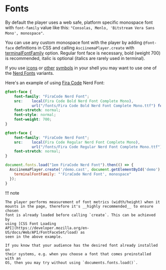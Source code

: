 # Fonts

By default the player uses a web safe, platform specific monospace font with
`font-family` value like this: `"Consolas, Menlo, 'Bitstream Vera Sans Mono',
monospace"`.

You can use any custom monospace font with the player by adding `@font-face`
definitions in CSS and calling `AsciinemaPlayer.create` with
[terminalFontFamily](../options/#terminalfontfamily) option. Regular font face
is necessary, bold (weight 700) is recommended, italic is optional (italics are
rarely used in terminal).

If you use [icons](https://fontawesome.com/) or
[other](https://github.com/powerline/powerline)
[symbols](https://github.com/romkatv/powerlevel10k) in your shell you may want
to use one of the [Nerd Fonts](https://www.nerdfonts.com/) variants.

Here's an example of using [Fira Code](https://github.com/tonsky/FiraCode) Nerd
Font:

```css title="app.css"
@font-face {
    font-family: "FiraCode Nerd Font";
    src:    local(Fira Code Bold Nerd Font Complete Mono),
            url("/fonts/Fira Code Bold Nerd Font Complete Mono.ttf") format("truetype");
    font-stretch: normal;
    font-style: normal;
    font-weight: 700;
}

@font-face {
    font-family: "FiraCode Nerd Font";
    src:    local(Fira Code Regular Nerd Font Complete Mono),
            url("/fonts/Fira Code Regular Nerd Font Complete Mono.ttf") format("truetype");
    font-stretch: normal;
}
```

```javascript title="app.js"
document.fonts.load("1em FiraCode Nerd Font").then(() => {
  AsciinemaPlayer.create('/demo.cast', document.getElementById('demo'), {
    terminalFontFamily: "'FiraCode Nerd Font', monospace"
  });
}
```

!!! note

    The player performs measurement of font metrics (width/height) when it
    mounts in the page, therefore it's __highly recommended__ to ensure chosen
    font is already loaded before calling `create`. This can be achieved by
    using [CSS Font Loading
    API](https://developer.mozilla.org/en-US/docs/Web/API/FontFaceSet/load) as
    seen in the above example.
    
    If you know that your audience has the desired font already installed on
    their systems, e.g. when you choose a font that comes preinstalled with an
    OS, then you may try without using `documents.fonts.load()`.
    